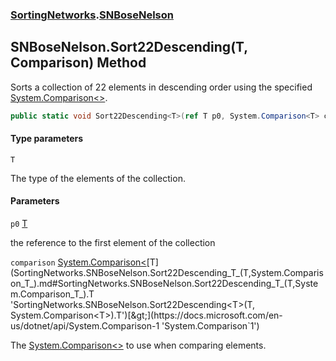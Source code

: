 ### [SortingNetworks](SortingNetworks.md 'SortingNetworks').[SNBoseNelson](SortingNetworks.SNBoseNelson.md 'SortingNetworks.SNBoseNelson')

## SNBoseNelson.Sort22Descending<T>(T, Comparison<T>) Method

Sorts a collection of 22 elements in descending order using the specified [System.Comparison&lt;&gt;](https://docs.microsoft.com/en-us/dotnet/api/System.Comparison-1 'System.Comparison`1').

```csharp
public static void Sort22Descending<T>(ref T p0, System.Comparison<T> comparison);
```
#### Type parameters

<a name='SortingNetworks.SNBoseNelson.Sort22Descending_T_(T,System.Comparison_T_).T'></a>

`T`

The type of the elements of the collection.
#### Parameters

<a name='SortingNetworks.SNBoseNelson.Sort22Descending_T_(T,System.Comparison_T_).p0'></a>

`p0` [T](SortingNetworks.SNBoseNelson.Sort22Descending_T_(T,System.Comparison_T_).md#SortingNetworks.SNBoseNelson.Sort22Descending_T_(T,System.Comparison_T_).T 'SortingNetworks.SNBoseNelson.Sort22Descending<T>(T, System.Comparison<T>).T')

the reference to the first element of the collection

<a name='SortingNetworks.SNBoseNelson.Sort22Descending_T_(T,System.Comparison_T_).comparison'></a>

`comparison` [System.Comparison&lt;](https://docs.microsoft.com/en-us/dotnet/api/System.Comparison-1 'System.Comparison`1')[T](SortingNetworks.SNBoseNelson.Sort22Descending_T_(T,System.Comparison_T_).md#SortingNetworks.SNBoseNelson.Sort22Descending_T_(T,System.Comparison_T_).T 'SortingNetworks.SNBoseNelson.Sort22Descending<T>(T, System.Comparison<T>).T')[&gt;](https://docs.microsoft.com/en-us/dotnet/api/System.Comparison-1 'System.Comparison`1')

The [System.Comparison&lt;&gt;](https://docs.microsoft.com/en-us/dotnet/api/System.Comparison-1 'System.Comparison`1') to use when comparing elements.